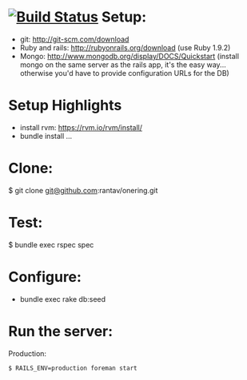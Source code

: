 [![Build Status](https://secure.travis-ci.org/rantav/onering.png?branch=master)](http://travis-ci.org/rantav/onering)
Setup:
=
- git: http://git-scm.com/download
- Ruby and rails: http://rubyonrails.org/download (use Ruby 1.9.2)
- Mongo: http://www.mongodb.org/display/DOCS/Quickstart (install mongo on the same server as the rails app, it's the easy way... otherwise you'd have to provide configuration URLs for the DB)

Setup Highlights
=
- install rvm: https://rvm.io/rvm/install/
- bundle install
...


Clone:
=
$ git clone git@github.com:rantav/onering.git

Test:
=
$ bundle exec rspec spec

Configure:
=
- bundle exec rake db:seed

Run the server:
=
Production:

    $ RAILS_ENV=production foreman start

